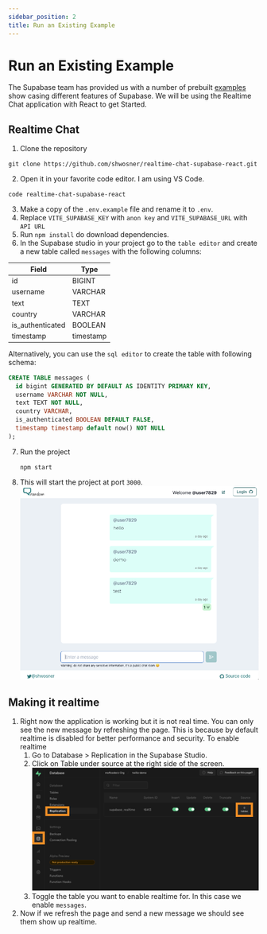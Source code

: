 ```yaml
---
sidebar_position: 2
title: Run an Existing Example
---
```


# Run an Existing Example

The Supabase team has provided us with a number of prebuilt [examples](https://supabase.com/docs/guides/examples#official-examples) show casing different features of Supabase. We will be using the Realtime Chat application with React to get Started.

## Realtime Chat

1. Clone the repository 
  ```
  git clone https://github.com/shwosner/realtime-chat-supabase-react.git
  ```
2. Open it in your favorite code editor. I am using VS Code.
  ```
  code realtime-chat-supabase-react
  ```
3. Make a copy of the `.env.example` file and rename it to `.env`.
4. Replace `VITE_SUPABASE_KEY` with `anon key` and `VITE_SUPABASE_URL` with `API URL`
5. Run `npm install` do download dependencies.
6. In the Supabase studio in your project go to the `table editor` and create a new table called `messages` with the following columns:

  | Field            | Type      |
  | ---------------- | --------- |
  | id               | BIGINT    |
  | username         | VARCHAR   |
  | text             | TEXT      |
  | country          | VARCHAR   |
  | is_authenticated | BOOLEAN   |
  | timestamp        | timestamp |

Alternatively, you can use the `sql editor` to create the table with following schema:
  ```sql
  CREATE TABLE messages (
    id bigint GENERATED BY DEFAULT AS IDENTITY PRIMARY KEY,
    username VARCHAR NOT NULL,
    text TEXT NOT NULL,
    country VARCHAR,
    is_authenticated BOOLEAN DEFAULT FALSE,
    timestamp timestamp default now() NOT NULL
  );
  ```
7. Run the project
   ```
   npm start
   ```
8. This will start the project at port `3000`. 
   ![Realtime Chat](/img/demo-app.png)

## Making it realtime
1. Right now the application is working but it is not real time. You can only see the new message by refreshing the page. This is because by default realtime is disabled for better performance and security. To enable realtime
   1.  Go to Database > Replication in the Supabase Studio. 
   2.  Click on Table under source at the right side of the screen.
    ![enable realtime](/img/enable-realtime.png)
   3. Toggle the table you want to enable realtime for. In this case we enable `messages`. 
2. Now if we refresh the page and send a new message we should see them show up realtime. 
